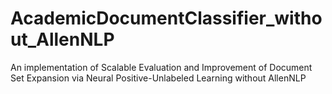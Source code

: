# AcademicDocumentClassifier_without_AllenNLP
An implementation of Scalable Evaluation and Improvement of Document Set Expansion via Neural Positive-Unlabeled Learning without AllenNLP
